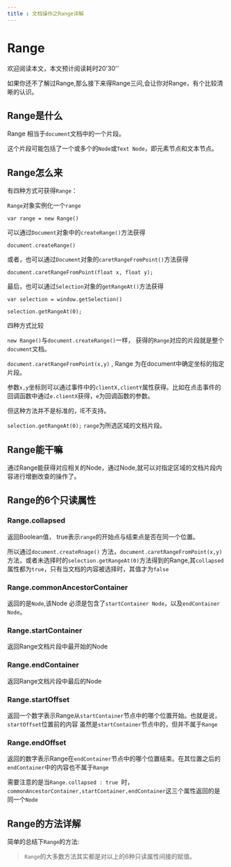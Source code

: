 ```yaml
---
title : 文档操作之Range详解 
---
```

# Range

欢迎阅读本文，本文预计阅读耗时20'30''

如果你还不了解过Range,那么接下来得Range三问,会让你对Range，有个比较清晰的认识。


## Range是什么

Range 相当于`document`文档中的一个片段。

这个片段可能包括了一个或多个的`Node`或`Text Node`，即元素节点和文本节点。


## Range怎么来

有四种方式可获得`Range`：

`Range`对象实例化一个`range`

```
var range = new Range()
```


可以通过`Document`对象中的`createRange()`方法获得

```
document.createRange()
```




或者，也可以通过`Document`对象的`caretRangeFromPoint()`方法获得

```
document.caretRangeFromPoint(float x, float y);
```


最后，也可以通过`Selection`对象的`getRangeAt()`方法获得

```
var selection = window.getSelection()

selection.getRangeAt(0);
```

四种方式比较

`new Range()`与`document.createRange()`一样， 获得的`Range`对应的片段就是整个`document`文档。

`document.caretRangeFromPoint(x,y)` ,  Range 为在document中确定坐标的指定片段。

参数`x,y`坐标则可以通过事件中的`clientX,clientY`属性获得。比如在点击事件的回调函数中通过`e.clientX`获得，`e`为回调函数的参数。

但这种方法并不是标准的，IE不支持。


`selection.getRangeAt(0);`  `range`为所选区域的文档片段。



## Range能干嘛

通过Range能获得对应相关的Node，通过Node,就可以对指定区域的文档片段内容进行增删改查的操作了。


## Range的6个只读属性

### Range.collapsed

返回Boolean值， true表示`range`的开始点与结束点是否在同一个位置。

所以通过`document.createRnage()` 方法，`document.caretRangeFromPoint(x,y)`方法，或者未选择时的`selection.getRangeAt(0)`方法得到的Range,其`collapsed`属性都为`true`，只有当文档的内容被选择时，其值才为`false`


### Range.commonAncestorContainer

返回的是`Node`,该Node 必须是包含了`startContainer Node`，以及`endContainer Node`。

### Range.startContainer 

返回Range文档片段中最开始的Node

### Range.endContainer 

返回Range文档片段中最后的Node

### Range.startOffset

返回一个数字表示Range从`startContainer`节点中的哪个位置开始。也就是说，`startOffset`位置前的内容
虽然是`startContainer`节点中的，但并不属于`Range`

### Range.endOffset

返回的数字表示Range在`endContainer`节点中的哪个位置结束。在其位置之后的`endContainer`中的内容也不属于`Range`

需要注意的是当`Range.collapsed : true `时， `commonAncestorContainer,startContainer,endContainer`这三个属性返回的是同一个`Node`



## Range的方法详解

简单的总结下`Range`的方法:
>	`Range`的大多数方法其实都是对以上的6种只读属性间接的赋值。







